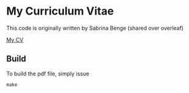# My Curriculum Vitae

This code is originally written by Sabrina Benge (shared over overleaf)

[My CV](./cv.pdf)

## Build

To build the pdf file, simply issue

```
make
```
